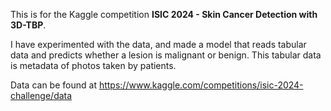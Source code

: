 This is for the Kaggle competition **ISIC 2024 - Skin Cancer Detection with 3D-TBP**.

I have experimented with the data, and made a model that reads tabular data and predicts whether a lesion is malignant or benign.
This tabular data is metadata of photos taken by patients.

Data can be found at https://www.kaggle.com/competitions/isic-2024-challenge/data

